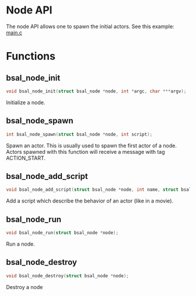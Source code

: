 # Node API

The node API allows one to spawn the initial actors.
See this example: [main.c](../examples/remote_spawn/main.c)

# Functions

## bsal_node_init

```C
void bsal_node_init(struct bsal_node *node, int *argc, char ***argv);
```

Initialize a node.

## bsal_node_spawn

```C
int bsal_node_spawn(struct bsal_node *node, int script);
```

Spawn an actor. This is usually used to spawn the first actor of a node.
Actors spawned with this function will receive a message with tag ACTION_START.

## bsal_node_add_script

```C
void bsal_node_add_script(struct bsal_node *node, int name, struct bsal_script *script);
```

Add a script which describe the behavior of an actor (like in a movie).

## bsal_node_run

```C
void bsal_node_run(struct bsal_node *node);
```

Run a node.

## bsal_node_destroy

```C
void bsal_node_destroy(struct bsal_node *node);
```

Destroy a node
